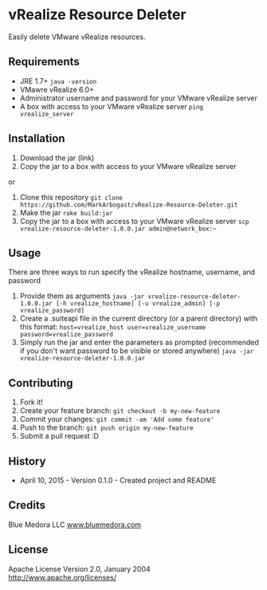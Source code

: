 # vRealize Resource Deleter

Easily delete VMware vRealize resources.

## Requirements

* JRE 1.7+ `java -version`
* VMawre vRealize 6.0+
* Administrator username and password for your VMware vRealize server
* A box with access to your VMware vRealize server `ping vrealize_server`

## Installation

1. Download the jar (link)
2. Copy the jar to a box with access to your VMware vRealize server

or

1. Clone this repository `git clone https://github.com/MarkArbogast/vRealize-Resource-Deleter.git`
2. Make the jar `rake build:jar`
3. Copy the jar to a box with access to your VMware vRealize server `scp vrealize-resource-deleter-1.0.0.jar admin@network_box:~`

## Usage

There are three ways to run specify the vRealize hostname, username, and password

1. Provide them as arguments `java -jar vrealize-resource-deleter-1.0.0.jar [-h vrealize_hostname] [-u vrealize_admin] [-p vrealize_password]`
2. Create a .suiteapi file in the current directory (or a parent directory) with this format:
`host=vrealize_host
user=vrealize_username
password=vrealize_password`
3. Simply run the jar and enter the parameters as prompted (recommended if you don't want password to be visible or stored anywhere) `java -jar vrealize-resource-deleter-1.0.0.jar`

## Contributing

1. Fork it!
2. Create your feature branch: `git checkout -b my-new-feature`
3. Commit your changes: `git commit -am 'Add some feature'`
4. Push to the branch: `git push origin my-new-feature`
5. Submit a pull request :D

## History

* April 10, 2015 - Version 0.1.0 - Created project and README

## Credits

Blue Medora LLC
www.bluemedora.com

## License

Apache License
Version 2.0, January 2004
http://www.apache.org/licenses/
